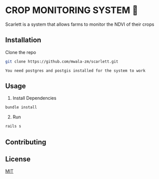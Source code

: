 # CROP MONITORING SYSTEM 🌽

Scarlett is a system that allows farms to monitor the NDVI of their crops

## Installation

Clone the repo

```bash
git clone https://github.com/mwala-zm/scarlett.git
```

`You need postgres and postgis installed for the system to work`

## Usage
1. Install Dependencies
```ruby
bundle install
```
2. Run
```ruby
rails s
```

## Contributing

## License

[MIT](https://choosealicense.com/licenses/mit/)
